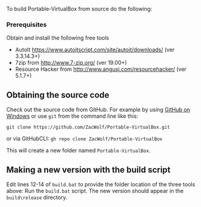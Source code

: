 To build Portable-VirtualBox from source do the following:

### Prerequisites

Obtain and install the following free tools

* AutoIt https://www.autoitscript.com/site/autoit/downloads/ (ver 3.3.14.3+)
* 7zip from http://www.7-zip.org/ (ver 19.00+)
* Resource Hacker from http://www.angusj.com/resourcehacker/ (ver 5.1.7+)

## Obtaining the source code

Check out the source code from GitHub. For example by using [GitHub on Windows](http://windows.github.com/) or use `git` from the command line like this:

`git clone https://github.com/ZacWolf/Portable-VirtualBox.git`

or via GitHubCLI: `gh repo clone ZacWolf/Portable-VirtualBox`

This will create a new folder named `Portable-VirtualBox`.

## Making a new version with the build script

Edit lines 12-14 of `build.bat` to provide the folder location of the three tools above:
Run the `build.bat` script. 
The new version should appear in the `build\release` directory.

